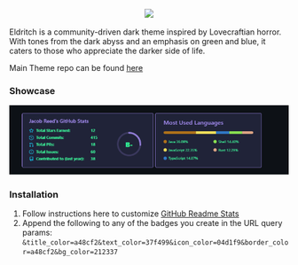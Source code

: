 <!-- DO NOT CHANGE THIS -->
<p align="center">
<img src="https://raw.github.com/eldritch-theme/eldritch/master/assets/logo/logo.png" width=100>
</p>
<p>
Eldritch is a community-driven dark theme inspired by Lovecraftian horror. With tones from the dark abyss and an emphasis on green and blue, it caters to those who appreciate the darker side of life.
</p>

Main Theme repo can be found [here](https://github.com/eldritch-theme/eldritch)

### Showcase
<!-- Your screenshot should go here -->
<img src="screenshot.png" alt="Screenshot"/><br/>

### Installation
1. Follow instructions here to customize [GitHub Readme Stats](https://github.com/anuraghazra/github-readme-stats)
2. Append the following to any of the badges you create in the URL query params:
`&title_color=a48cf2&text_color=37f499&icon_color=04d1f9&border_color=a48cf2&bg_color=212337`

<!-- If you want to provide install from source options, you can use the following template: -->
<!-- ### Installation From Source -->
<!-- 1. Any instructions here -->